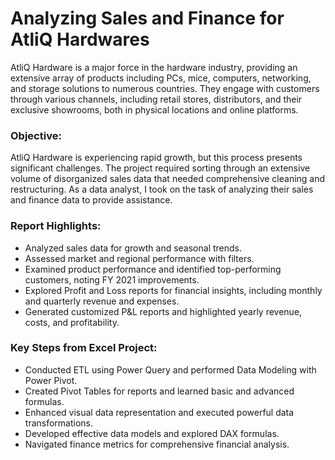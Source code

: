 
# Analyzing Sales and Finance for AtliQ Hardwares

AtliQ Hardware is a major force in the hardware industry, providing an extensive array of products including PCs, mice, computers, networking, and storage solutions to numerous countries. They engage with customers through various channels, including retail stores, distributors, and their exclusive showrooms, both in physical locations and online platforms.


### Objective:
AtliQ Hardware is experiencing rapid growth, but this process presents significant challenges. The project required sorting through an extensive volume of disorganized sales data that needed comprehensive cleaning and restructuring. As a data analyst, I took on the task of analyzing their sales and finance data to provide assistance.


### Report Highlights:

- Analyzed sales data for growth and seasonal trends.
- Assessed market and regional performance with filters.
- Examined product performance and identified top-performing customers, noting FY 2021 improvements.
- Explored Profit and Loss reports for financial insights, including monthly and quarterly revenue and expenses.
- Generated customized P&L reports and highlighted yearly revenue, costs, and profitability.
### Key Steps from Excel Project:

- Conducted ETL using Power Query and performed Data Modeling with Power Pivot.
- Created Pivot Tables for reports and learned basic and advanced formulas.
- Enhanced visual data representation and executed powerful data transformations.
- Developed effective data models and explored DAX formulas.
- Navigated finance metrics for comprehensive financial analysis.

